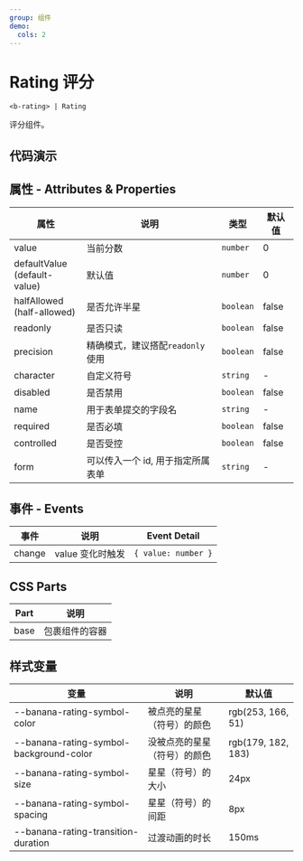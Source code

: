 ```yaml
---
group: 组件
demo:
  cols: 2
---
```


# Rating 评分

```
<b-rating> | Rating
```

评分组件。

## 代码演示

<code src="./demos/basicUsage.tsx"></code>
<code src="./demos/halfAllowed.tsx"></code>
<code src="./demos/readonly.tsx"></code>
<code src="./demos/precision.tsx"></code>
<code src="./demos/formTest.tsx"></code>
<code src="./demos/character.tsx"></code>
<code src="./demos/disabled.tsx"></code>

## 属性 - Attributes & Properties

| 属性                                | 说明                              | 类型      | 默认值 |
| ----------------------------------- | --------------------------------- | --------- | ------ |
| value                               | 当前分数                          | `number`  | 0      |
| defaultValue <br /> (default-value) | 默认值                            | `number`  | 0      |
| halfAllowed <br /> (half-allowed)   | 是否允许半星                      | `boolean` | false  |
| readonly                            | 是否只读                          | `boolean` | false  |
| precision                           | 精确模式，建议搭配`readonly`使用  | `boolean` | false  |
| character                           | 自定义符号                        | `string`  | -      |
| disabled                            | 是否禁用                          | `boolean` | false  |
| name                                | 用于表单提交的字段名              | `string`  | -      |
| required                            | 是否必填                          | `boolean` | false  |
| controlled                          | 是否受控                          | `boolean` | false  |
| form                                | 可以传入一个 id, 用于指定所属表单 | `string`  | -      |

## 事件 - Events

| 事件   | 说明             | Event Detail        |
| ------ | ---------------- | ------------------- |
| change | value 变化时触发 | `{ value: number }` |

## CSS Parts

| Part | 说明           |
| ---- | -------------- |
| base | 包裹组件的容器 |

## 样式变量

| 变量                                    | 说明                         | 默认值             |
| --------------------------------------- | ---------------------------- | ------------------ |
| --banana-rating-symbol-color            | 被点亮的星星（符号）的颜色   | rgb(253, 166, 51)  |
| --banana-rating-symbol-background-color | 没被点亮的星星（符号）的颜色 | rgb(179, 182, 183) |
| --banana-rating-symbol-size             | 星星（符号）的大小           | 24px               |
| --banana-rating-symbol-spacing          | 星星（符号）的间距           | 8px                |
| --banana-rating-transition-duration     | 过渡动画的时长               | 150ms              |
